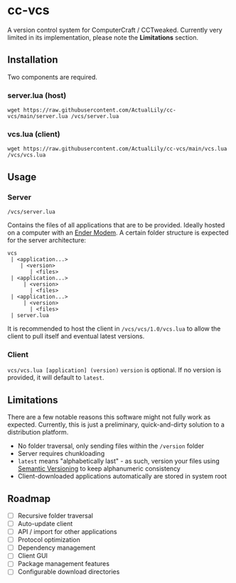 # cc-vcs
A version control system for ComputerCraft / CCTweaked. Currently very limited in its implementation, please note the **Limitations** section.
## Installation
Two components are required.
### server.lua (host)
`wget https://raw.githubusercontent.com/ActualLily/cc-vcs/main/server.lua /vcs/server.lua`
### vcs.lua (client)
`wget https://raw.githubusercontent.com/ActualLily/cc-vcs/main/vcs.lua /vcs/vcs.lua`

## Usage
### Server
`/vcs/server.lua`

Contains the files of all applications that are to be provided. Ideally hosted on a computer with an [Ender Modem](https://tweaked.cc/peripheral/modem.html).
A certain folder structure is expected for the server architecture:

```
vcs
 | <application...>
    | <version>
       | <files>
 | <application...>
     | <version>
       | <files>
 | <application...>
     | <version>
       | <files>
 | server.lua
 ```
It is recommended to host the client in `/vcs/vcs/1.0/vcs.lua` to allow the client to pull itself and eventual latest versions.

### Client
`vcs/vcs.lua [application] (version)`
`version` is optional. If no version is provided, it will default to `latest`.

## Limitations
There are a few notable reasons this software might not fully work as expected. Currently, this is just a preliminary, quick-and-dirty solution to a distribution platform.
 - No folder traversal, only sending files within the `/version` folder
 - Server requires chunkloading
 - `latest` means "alphabetically last" - as such, version your files using [Semantic Versioning](https://semver.org) to keep alphanumeric consistency
 - Client-downloaded applications automatically are stored in system root 

 ## Roadmap
 - [ ] Recursive folder traversal
 - [ ] Auto-update client
 - [ ] API / import for other applications
 - [ ] Protocol optimization
 - [ ] Dependency management
 - [ ] Client GUI
 - [ ] Package management features
 - [ ] Configurable download directories